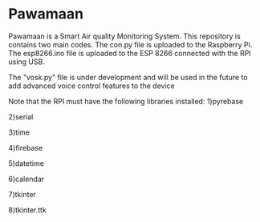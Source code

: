# Pawamaan
Pawamaan is a Smart Air quality Monitoring System.
This repository is contains two main codes.
The con.py file is uploaded to the Raspberry Pi.
The esp8266.ino file is uploaded to the ESP 8266 connected with the RPI using USB.

The "vosk.py" file is under development and will be used in the future to add advanced voice control features to the device

Note that the RPI must have the following libraries installed:
1)pyrebase

2)serial

3)time

4)firebase

5)datetime

6)calendar

7)tkinter

8)tkinter.ttk


